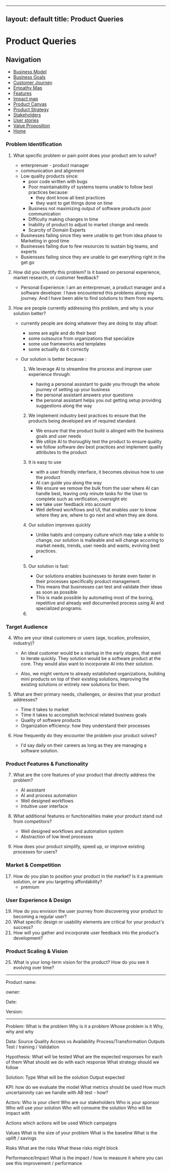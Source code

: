 
---
layout: default
title: Product Queries
---

# Product Queries

## Navigation

- [Business Model](src/Business_model.md)
- [Business Goals](src/Business_goals.md)
- [Customer Journey](src/Customer_journey.md)
- [Empathy Map](src/Empathy_map.md)
- [Features](src/Features.md)
- [Impact map](src/impact_mapping.md)
- [Product Canvas](src/Product_canvas.md)
- [Product Strategy](src/Product_strategy.md)
- [Stakeholders](src/stakeholder.md)
- [User stories](src/user_story_mapping.md)
- [Value Proposition](src/value_proposition.md)
- [Home](README.md)



### Problem Identification
1. What specific problem or pain point does your product aim to solve?
    - enterprenuer - product manager 
    - communication and alignment
    - Low quality products since:
        - poor code written with bugs
        - Poor maintainability of systems
        teams unable to follow best practices because:
            - they dont know all best practices
            - they want to get things done on time
        - Business not maximizing output of software products
        poor communication
        - Difficulty making changes in time
        - Inability of product to adjust to market change and needs
        - Scarcity of Domain Experts
    - Businesses failing since they were unable to get from idea phase to Marketing in good time
    - Businesses failing due to few resources to sustain big teams, and experts
    - Busiensses failing since they are unable to get everything right in the get go

2. How did you identify this problem? Is it based on personal experience, market research, or customer feedback?
    - Personal Experience:
        I am an enterprenuer, a product manager and a software developer. I have encountered this problems along my journey. And I have been able to find solutions to them from experts.

3. How are people currently addressing this problem, and why is your solution better?
    - currently people are doing whatever they are doing to stay afloat:
        - some are agile and do their best
        - some outsource from organizations that specialize
        - some use frameworks and templates
        - some actuallly do it correctly

    - Our solution is better because :
        1. We leverage AI to streamline the process and improve user experience through:
            - having a personal assistant to guide you through the whole journey of setting up your business 
            - the personal assistant answers your questions
            - the personal assistant helps you out getting setup providing suggestions along the way

        2. We implement industry best practices to ensure that the products being developed are of required standard.
            - We ensure that the product build is alinged with the business goals and user needs
            - We utilize AI to thoroughly test the product to ensure quality
            - we follow software dev best practices and implement quality attributes to the product
        
        3. It is easy to use
            - with a user friendly interface, it becomes obvious how to use the product
            - AI can guide you along the way
            - We ensure we remove the bulk from the user where AI can handle best, leaving only minute tasks for the User to complete such as verification, oversight etc
            - we take user feedback into account
            - Well defined workflows and UI, that enables user to know where they are, where to go next and when they are done.

        4. Our solution improves quickly
            - Unlike habits and company culture which may take a while to change, our solution is malleable and will change accoring to market needs, trends, user needs and wants, evolving best practices.
            - 

        5. Our solution is fast:
            - Our solutions enables businesses to iterate even faster in their processes specifically product management. 
            - This means that businesses can test and validate their ideas as soon as possible
            - This is made possible by automating most of the boring, repetitive and already well documented process using AI and specialized programs.

        6. 

### Target Audience
4. Who are your ideal customers or users (age, location, profession, industry)?
    - An ideal customer would be a startup in the early stages, that want to iterate quickly. They solution would be a software product at the core. They would also want to incorporate AI into their solution.

    - Also, we might venture to already established organizations, building mini products on top of their existing solutions, improving the existing solutions or entirely new solutions for them.

5. What are their primary needs, challenges, or desires that your product addresses?
    - Time it takes to market
    - Time it takes to accomplish technical related business goals
    - Quality of software products
    - Organization efficiency: how they understand their processes

6. How frequently do they encounter the problem your product solves?
    - I'd say daily on their careers as long as they are managing a software solution.

### Product Features & Functionality
7. What are the core features of your product that directly address the problem?
    - AI assistant
    - AI and process automation
    - Well designed workflows
    - Intuitive user interface

8. What additional features or functionalities make your product stand out from competitors?
    - Well designed workflows and automation system
    - Abstraction of low level processes

9. How does your product simplify, speed up, or improve existing processes for users?
    


### Market & Competition

17. How do you plan to position your product in the market? Is it a premium solution, or are you targeting affordability?
    - premium

### User Experience & Design
19. How do you envision the user journey from discovering your product to becoming a regular user?
20. What specific design or usability elements are critical for your product's success?
21. How will you gather and incorporate user feedback into the product's development?



### Product Scaling & Vision
25. What is your long-term vision for the product? How do you see it evolving over time?


---


Product name:

owner:

Date: 

Version:

---

Problem:
    What is the problem
    Why is it a problem
    Whose problem is it
    Why, why and why

Data:
    Source
    Quality
    Access vs Availability
    Process/Transformation
    Outputs
    Test / training / Validation

Hypothesis:
    What will be tested
    What are the expected responses for each of them
    What should we do with each response
    What strategy should we follow

Solution:
    Type
    What will be the solution
    Output expected

KPI:
    how do we evaluate the model
    What metrics should be used
    How much uncertaininity can we handle with
    AB test - how?

Actors:
    Who is your client
    Who are our stakeholders
    Who is your sponsor
    Who will use your solution
    Who will consume the solution
    Who will be impact with

Actions
    which actions will be used
    Which campaigns

Values
    What is the size of your problem
    What is the baseline
    What is the uplift / savings

Risks
    What are the risks
    What these risks might block

Performance/Impact
    What is the impact / how to measure it
    where you can see this improvement / performance


